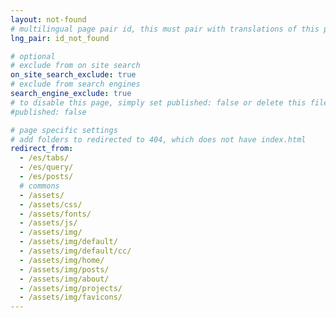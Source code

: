 ```yaml
---
layout: not-found
# multilingual page pair id, this must pair with translations of this page. (This name must be unique)
lng_pair: id_not_found

# optional
# exclude from on site search
on_site_search_exclude: true
# exclude from search engines
search_engine_exclude: true
# to disable this page, simply set published: false or delete this file
#published: false

# page specific settings
# add folders to redirected to 404, which does not have index.html
redirect_from:
  - /es/tabs/
  - /es/query/
  - /es/posts/
  # commons
  - /assets/
  - /assets/css/
  - /assets/fonts/
  - /assets/js/
  - /assets/img/
  - /assets/img/default/
  - /assets/img/default/cc/
  - /assets/img/home/
  - /assets/img/posts/
  - /assets/img/about/
  - /assets/img/projects/
  - /assets/img/favicons/
---
```

